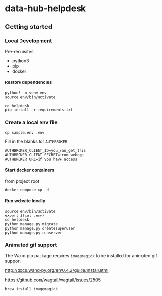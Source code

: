 # data-hub-helpdesk

## Getting started

### Local Development

Pre-requisites
- python3
- pip
- docker

#### Restore dependencies

```
python3 -m venv env
source env/bin/activate

cd helpdesk
pip install -r requirements.txt
```

### Create a local env file

```
cp sample.env .env
```

Fill in the blanks for `AUTHBROKER`

```
AUTHBROKER_CLIENT_ID=you_can_get_this
AUTHBROKER_CLIENT_SECRET=from_webopp
AUTHBROKER_URL=if_you_have_access
```

#### Start docker containers

from project root
```
docker-compose up -d
```

#### Run website locally

```
source env/bin/activate
export $(cat .env)
cd helpdesk
python manage.py migrate
python manage.py createsuperuser
python manage.py runserver
```

### Animated gif support

The Wand pip package requires `imagemagick` to be installed for animated gif support

http://docs.wand-py.org/en/0.4.2/guide/install.html

https://github.com/wagtail/wagtail/issues/2505

```
brew install imagemagick
```


